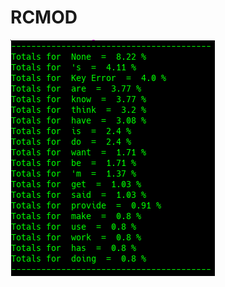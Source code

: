 # RCMOD

![Google Congressional Hearing RCMOD sorted by percent \(top 20\)](../../.gitbook/assets/2019-01-04-154723_327x378_scrot.png)

